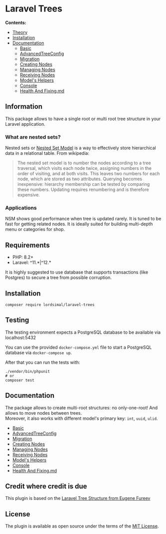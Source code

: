 # Laravel Trees

__Contents:__

- [Theory](#information)
- [Installation](#installation)
- [Documentation](#documentation)
  - [Basic](docs/Basic.md)
  - [AdvancedTreeConfig](docs/AdvancedTreeConfig.md)
  - [Migration](docs/Migration.md)
  - [Creating Nodes](docs/CreatingNodes.md)
  - [Managing Nodes](docs/ManagingNodes.md)
  - [Receiving Nodes](docs/ReceivingNodes.md)
  - [Model's Helpers](docs/Helpers.md)
  - [Console](docs/Console.md)
  - [Health And Fixing.md](docs/HealthAndFix.md)

## Information

This package allows to have a single root or multi root tree structure in your Laravel application.

### What are nested sets?

Nested sets or [Nested Set Model](http://en.wikipedia.org/wiki/Nested_set_model) is a way to effectively store
hierarchical data in a relational table. From wikipedia:

> The nested set model is to number the nodes according to a tree traversal,
> which visits each node twice, assigning numbers in the order of visiting, and
> at both visits. This leaves two numbers for each node, which are stored as two
> attributes. Querying becomes inexpensive: hierarchy membership can be tested by
> comparing these numbers. Updating requires renumbering and is therefore expensive.

### Applications

NSM shows good performance when tree is updated rarely. It is tuned to be fast for getting related nodes. It is ideally
suited for building multi-depth menu or categories for shop.

## Requirements

- PHP: 8.2+
- Laravel: ^11.\*|^12.\*

It is highly suggested to use database that supports transactions (like Postgres) to secure a tree from possible
corruption.

## Installation

```shell
composer require lordsimal/laravel-trees
```

## Testing

The testing environment expects a PostgreSQL database to be available via localhost:5432

You can use the provided `docker-compose.yml` file to start a PostgreSQL database via `docker-compose up`.

After that you can run the tests with:

```shell
./vendor/bin/phpunit
# or
composer test
```

## Documentation

The package allows to create multi-root structures: no only-one-root! And allows to move nodes between trees.  
Moreover, it also works with different model's primary key: `int`, `uuid`, `ulid`.

- [Basic](docs/Basic.md)
- [AdvancedTreeConfig](docs/AdvancedTreeConfig.md)
- [Migration](docs/Migration.md)
- [Creating Nodes](docs/CreatingNodes.md)
- [Managing Nodes](docs/ManagingNodes.md)
- [Receiving Nodes](docs/ReceivingNodes.md)
- [Model's Helpers](docs/Helpers.md)
- [Console](docs/Console.md)
- [Health And Fixing.md](docs/HealthAndFix.md)

## Credit where credit is due
This plugin is based on the [Laravel Tree Structure from Eugene Fureev](https://github.com/efureev/laravel-trees)

## License
The plugin is available as open source under the terms of the [MIT License](https://github.com/lordsimal/laravel-trees/blob/main/LICENSE).